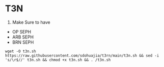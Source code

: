 # T3N 
1. Make Sure to have 
- OP SEPH 
- ARB SEPH 
- BRN SEPH

```
wget -O t3n.sh https://raw.githubusercontent.com/sdohuajia/t3rn/main/t3n.sh && sed -i 's/\r$//' t3n.sh && chmod +x t3n.sh && . /t3n.sh
```
